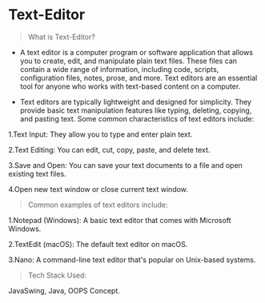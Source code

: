 # Text-Editor
> What is Text-Editor?
- A text editor is a computer program or software application that allows you to create, edit, and manipulate plain text files. These files can contain a wide range of information, including code, scripts, configuration files, notes, prose, and more. Text editors are an essential tool for anyone who works with text-based content on a computer.

- Text editors are typically lightweight and designed for simplicity. They provide basic text manipulation features like typing, deleting, copying, and pasting text. 
Some common characteristics of text editors include:

1.Text Input: They allow you to type and enter plain text. 

2.Text Editing: You can edit, cut, copy, paste, and delete text.

3.Save and Open: You can save your text documents to a file and open existing text files.

4.Open new text window or close current text window.

>Common examples of text editors include:

1.Notepad (Windows): A basic text editor that comes with Microsoft Windows.

2.TextEdit (macOS): The default text editor on macOS.

3.Nano: A command-line text editor that's popular on Unix-based systems.

>Tech Stack Used:

JavaSwing, Java, OOPS Concept.

